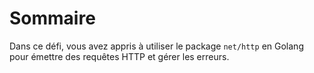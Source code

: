 # Sommaire

Dans ce défi, vous avez appris à utiliser le package `net/http` en Golang pour émettre des requêtes HTTP et gérer les erreurs.
